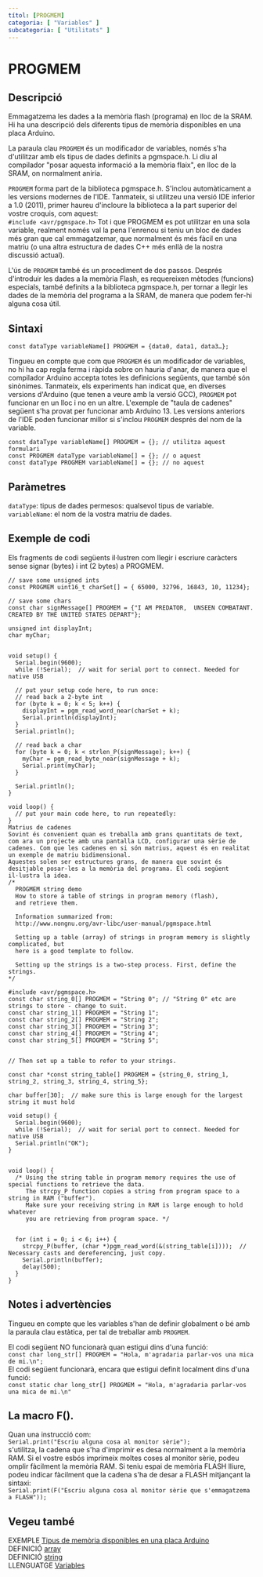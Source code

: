```yaml
---
títol: [PROGMEM]
categoria: [ "Variables" ]
subcategoria: [ "Utilitats" ]
---
```


# PROGMEM

## Descripció

Emmagatzema les dades a la memòria flash (programa) en lloc de la SRAM. Hi ha una descripció dels diferents tipus de memòria disponibles en una placa Arduino.

La paraula clau `PROGMEM` és un modificador de variables, només s'ha d'utilitzar amb els tipus de dades definits a pgmspace.h. Li diu al compilador "posar aquesta informació a la memòria flaix", en lloc de la SRAM, on normalment aniria.

`PROGMEM` forma part de la biblioteca pgmspace.h. S'inclou automàticament a les versions modernes de l'IDE. Tanmateix, si utilitzeu una versió IDE inferior a 1.0 (2011), primer haureu d'incloure la biblioteca a la part superior del vostre croquis, com aquest:  
`#include <avr/pgmspace.h>` Tot i que PROGMEM es pot utilitzar en una sola variable, realment només val la pena l'enrenou si teniu un bloc de dades més gran que cal emmagatzemar, que normalment és més fàcil en una matriu (o una altra estructura de dades C++ més enllà de la nostra discussió actual).

L'ús de `PROGMEM` també és un procediment de dos passos. Després d'introduir les dades a la memòria Flash, es requereixen mètodes (funcions) especials, també definits a la biblioteca pgmspace.h, per tornar a llegir les dades de la memòria del programa a la SRAM, de manera que podem fer-hi alguna cosa útil.

## Sintaxi

`const dataType variableName[] PROGMEM = {data0, data1, data3…};`

Tingueu en compte que com que `PROGMEM` és un modificador de variables, no hi ha cap regla ferma i ràpida sobre on hauria d'anar, de manera que el compilador Arduino accepta totes les definicions següents, que també són sinònimes. Tanmateix, els experiments han indicat que, en diverses versions d'Arduino (que tenen a veure amb la versió GCC), `PROGMEM` pot funcionar en un lloc i no en un altre. L'exemple de "taula de cadenes" següent s'ha provat per funcionar amb Arduino 13. Les versions anteriors de l'IDE poden funcionar millor si s'inclou `PROGMEM` després del nom de la variable.

`const dataType variableName[] PROGMEM = {}; // utilitza aquest formulari`  
`const PROGMEM dataType variableName[] = {}; // o aquest`  
`const dataType PROGMEM variableName[] = {}; // no aquest`

## Paràmetres

`dataType`: tipus de dades permesos: qualsevol tipus de variable.  
`variableName`: el nom de la vostra matriu de dades.

## Exemple de codi

Els fragments de codi següents il·lustren com llegir i escriure caràcters sense signar (bytes) i int (2 bytes) a PROGMEM.

```
// save some unsigned ints
const PROGMEM uint16_t charSet[] = { 65000, 32796, 16843, 10, 11234};

// save some chars
const char signMessage[] PROGMEM = {"I AM PREDATOR,  UNSEEN COMBATANT. CREATED BY THE UNITED STATES DEPART"};

unsigned int displayInt;
char myChar;


void setup() {
  Serial.begin(9600);
  while (!Serial);  // wait for serial port to connect. Needed for native USB

  // put your setup code here, to run once:
  // read back a 2-byte int
  for (byte k = 0; k < 5; k++) {
    displayInt = pgm_read_word_near(charSet + k);
    Serial.println(displayInt);
  }
  Serial.println();

  // read back a char
  for (byte k = 0; k < strlen_P(signMessage); k++) {
    myChar = pgm_read_byte_near(signMessage + k);
    Serial.print(myChar);
  }

  Serial.println();
}

void loop() {
  // put your main code here, to run repeatedly:
}
Matrius de cadenes
Sovint és convenient quan es treballa amb grans quantitats de text, com ara un projecte amb una pantalla LCD, configurar una sèrie de cadenes. Com que les cadenes en si són matrius, aquest és en realitat un exemple de matriu bidimensional.
Aquestes solen ser estructures grans, de manera que sovint és desitjable posar-les a la memòria del programa. El codi següent il·lustra la idea.
/*
  PROGMEM string demo
  How to store a table of strings in program memory (flash),
  and retrieve them.

  Information summarized from:
  http://www.nongnu.org/avr-libc/user-manual/pgmspace.html

  Setting up a table (array) of strings in program memory is slightly complicated, but
  here is a good template to follow.

  Setting up the strings is a two-step process. First, define the strings.
*/

#include <avr/pgmspace.h>
const char string_0[] PROGMEM = "String 0"; // "String 0" etc are strings to store - change to suit.
const char string_1[] PROGMEM = "String 1";
const char string_2[] PROGMEM = "String 2";
const char string_3[] PROGMEM = "String 3";
const char string_4[] PROGMEM = "String 4";
const char string_5[] PROGMEM = "String 5";


// Then set up a table to refer to your strings.

const char *const string_table[] PROGMEM = {string_0, string_1, string_2, string_3, string_4, string_5};

char buffer[30];  // make sure this is large enough for the largest string it must hold

void setup() {
  Serial.begin(9600);
  while (!Serial);  // wait for serial port to connect. Needed for native USB
  Serial.println("OK");
}


void loop() {
  /* Using the string table in program memory requires the use of special functions to retrieve the data.
     The strcpy_P function copies a string from program space to a string in RAM ("buffer").
     Make sure your receiving string in RAM is large enough to hold whatever
     you are retrieving from program space. */


  for (int i = 0; i < 6; i++) {
    strcpy_P(buffer, (char *)pgm_read_word(&(string_table[i])));  // Necessary casts and dereferencing, just copy.
    Serial.println(buffer);
    delay(500);
  }
}
```

## Notes i advertències

Tingueu en compte que les variables s'han de definir globalment o bé amb la paraula clau estàtica, per tal de treballar amb `PROGMEM`.

El codi següent NO funcionarà quan estigui dins d'una funció:  
`const char long_str[] PROGMEM = "Hola, m'agradaria parlar-vos una mica de mi.\n";`  
El codi següent funcionarà, encara que estigui definit localment dins d'una funció:  
`const static char long_str[] PROGMEM = "Hola, m'agradaria parlar-vos una mica de mi.\n"`

## La macro F().

Quan una instrucció com:  
`Serial.print("Escriu alguna cosa al monitor sèrie");`  
s'utilitza, la cadena que s'ha d'imprimir es desa normalment a la memòria RAM. Si el vostre esbós imprimeix moltes coses al monitor sèrie, podeu omplir fàcilment la memòria RAM. Si teniu espai de memòria FLASH lliure, podeu indicar fàcilment que la cadena s'ha de desar a FLASH mitjançant la sintaxi:  
`Serial.print(F("Escriu alguna cosa al monitor sèrie que s'emmagatzema a FLASH"));`

## Vegeu també

EXEMPLE [Tipus de memòria disponibles en una placa Arduino](https://www.arduino.cc/playground/Learning/Memory)  
DEFINICIÓ [array](../Tipus-dades/array.md)  
DEFINICIÓ [string](../Tipus-dades/string.md)  
LLENGUATGE [Variables](../Variables.md)
